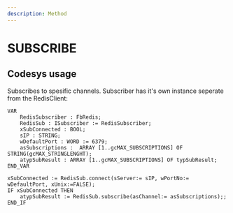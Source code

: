 ```yaml
---
description: Method
---
```


# SUBSCRIBE

## Codesys usage

Subscribes to spesific channels. Subscriber has it's own instance seperate from the RedisClient:

```
VAR	
	RedisSubscriber : FbRedis;
	RedisSub : ISubscriber := RedisSubscriber;
	xSubConnected : BOOL;
	sIP : STRING; 
	wDefaultPort : WORD := 6379;
	asSubscriptions :  ARRAY [1..gcMAX_SUBSCRIPTIONS] OF STRING(gcMAX_STRINGLENGHT);
	atypSubResult : ARRAY [1..gcMAX_SUBSCRIPTIONS] OF typSubResult;
END_VAR
```

```
xSubConnected := RedisSub.connect(sServer:= sIP, wPortNo:= wDefaultPort, xUnix:=FALSE);
IF xSubConnected THEN
	atypSubResult := RedisSub.subscribe(asChannel:= asSubscriptions);;
END_IF
```

